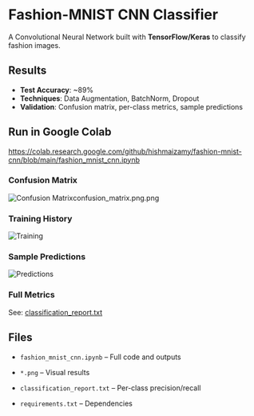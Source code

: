 # Fashion-MNIST CNN Classifier

A Convolutional Neural Network built with **TensorFlow/Keras** to classify fashion images.

## Results
- **Test Accuracy**: ~89%
- **Techniques**: Data Augmentation, BatchNorm, Dropout
- **Validation**: Confusion matrix, per-class metrics, sample predictions

##  Run in Google Colab
https://colab.research.google.com/github/hishmaizamy/fashion-mnist-cnn/blob/main/fashion_mnist_cnn.ipynb



### Confusion Matrix
![Confusion Matrix](confusion_matrix.png)confusion_matrix.png.png

### Training History
![Training](training_history.png)

### Sample Predictions
![Predictions](sample_predictions.png)

### Full Metrics
See: [classification_report.txt](classification_report.txt)

## Files
- `fashion_mnist_cnn.ipynb` – Full code and outputs
- `*.png` – Visual results
- `classification_report.txt` – Per-class precision/recall

- `requirements.txt` – Dependencies


